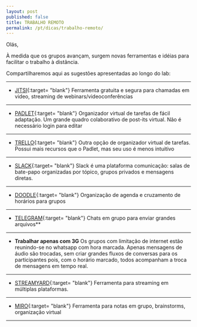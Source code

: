 ```yaml
---
layout: post
published: false
title: TRABALHO REMOTO
permalink: /pt/dicas/trabalho-remoto/
---
```



Olás,

À medida que os grupos avançam, surgem novas ferramentas e idéias para facilitar o trabalho à distância.

Compartilharemos aqui as sugestões apresentadas ao longo do lab:

  
    
---

* [JITSI](https://meet.jit.si/){:target= "blank"}
Ferramenta gratuita e segura para chamadas em video, streaming de webinars/videoconferências
    
---

* [PADLET](https://padlet.com/){:target= "blank"}
Organizador virtual de tarefas de fácil adaptação.
Um grande quadro colaborativo de post-its virtual.
Não é necessário login para editar

---
    
* [TRELLO](https://padlet.com/){:target= "blank"}
Outra opção de organizador virtual de tarefas.
Possui mais recursos que o Padlet, mas seu uso é menos intuitivo 

---
    
* [SLACK](https://padlet.com/){:target= "blank"}
Slack é uma plataforma comunicação: salas de bate-papo organizadas por tópico, grupos privados e mensagens diretas.

---
  
* [DOODLE](https://doodle.com/pt_BR/){:target= "blank"}
Organização de agenda e cruzamento de horários para grupos
  
---
   
* [TELEGRAM](https://web.telegram.org/#/login){:target= "blank"}
Chats em grupo para enviar grandes arquivos**
  
---
    
* **Trabalhar apenas com 3G**
Os grupos com limitação de internet estão reunindo-se no whatsapp com hora marcada. 
Apenas mensagens de áudio são trocadas, sem criar grandes fluxos de conversas para os participantes pois, com o horário marcado, todos acompanham a troca de mensagens em tempo real.

--- 
  
* [STREAMYARD](https://streamyard.com/){:target= "blank"} 
Ferramenta para streaming em múltiplas plataformas.
     
--- 
  
* [MIRO](https://miro.com/){:target= "blank"}
Ferramenta para notas em grupo, brainstorms, organização virtual

  
---
